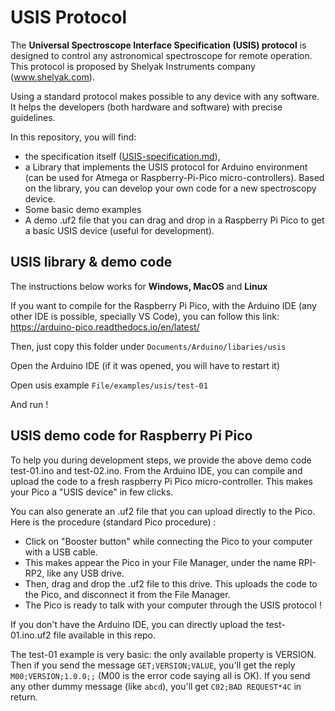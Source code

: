 # USIS Protocol

The **Universal Spectroscope Interface Specification (USIS) protocol** is designed to control any astronomical spectroscope for remote operation. This protocol is proposed by Shelyak Instruments company (www.shelyak.com). 

Using a standard protocol makes possible to any device with any software. It helps the developers (both hardware and software) with precise guidelines.

In this repository, you will find:

- the specification itself ([USIS-specification.md](USIS-specification.md)),
- a Library that implements the USIS protocol for Arduino environment (can be used for Atmega or Raspberry-Pi-Pico micro-controllers). Based on the library, you can develop your own code for a new spectroscopy device.
- Some basic demo examples
- A demo .uf2 file that you can drag and drop in a Raspberry Pi Pico to get a basic USIS device (useful for development).

## USIS library & demo code

 The instructions below works for **Windows, MacOS** and **Linux**

If you want to compile for the Raspberry Pi Pico, with the Arduino IDE (any other IDE is possible, specially VS Code), you can follow this link: https://arduino-pico.readthedocs.io/en/latest/

Then, just copy this folder under `Documents/Arduino/libaries/usis`

Open the Arduino IDE (if it was opened, you will have to restart it)

Open usis example `File/examples/usis/test-01`

And run !

## USIS demo code for Raspberry Pi Pico

To help you during development steps, we provide the above demo code test-01.ino and test-02.ino. From the Arduino IDE, you can compile and upload the code to a fresh raspberry Pi Pico micro-controller. This makes your Pico a "USIS device" in few clicks.

You can also generate an .uf2 file that you can upload directly to the Pico. Here is the procedure (standard Pico procedure) :

- Click on "Booster button" while connecting the Pico to your computer with a USB cable.
- This makes appear the Pico in your File Manager, under the name RPI-RP2, like any USB drive.
- Then, drag and drop the .uf2 file to this drive. This uploads the code to the Pico, and disconnect it from the File Manager.
- The Pico is ready to talk with your computer through the USIS protocol !

If you don't have the Arduino IDE, you can directly upload the test-01.ino.uf2 file available in this repo.

The test-01 example is very basic: the only available property is VERSION. Then if you send the message `GET;VERSION;VALUE`, you'll get the reply `M00;VERSION;1.0.0;;` (M00 is the error code saying all is OK). If you send any other dummy message (like `abcd`), you'll get `C02;BAD REQUEST*4C` in return.

